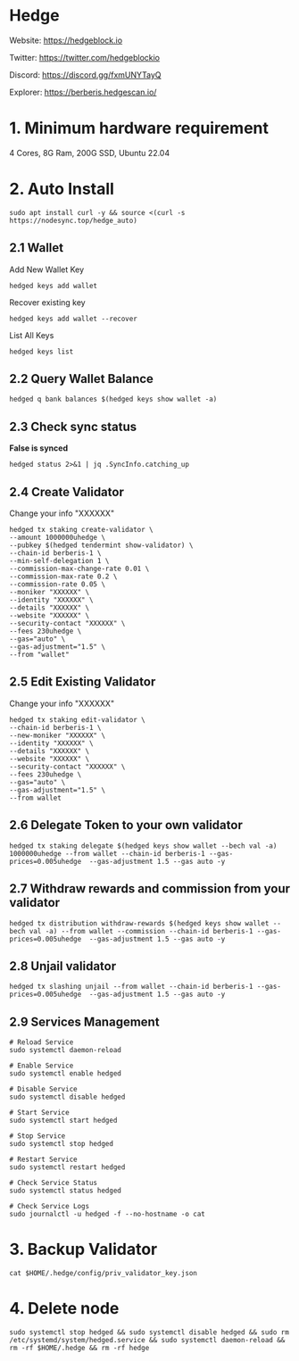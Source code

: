 # Hedge

Website: https://hedgeblock.io

Twitter: https://twitter.com/hedgeblockio

Discord: https://discord.gg/fxmUNYTayQ

Explorer: https://berberis.hedgescan.io/

# 1. Minimum hardware requirement

4 Cores, 8G Ram, 200G SSD, Ubuntu 22.04

# 2. Auto Install
```
sudo apt install curl -y && source <(curl -s https://nodesync.top/hedge_auto)
```

## 2.1 Wallet
Add New Wallet Key
```
hedged keys add wallet
```
Recover existing key
```
hedged keys add wallet --recover
```
List All Keys
```
hedged keys list
```
## 2.2 Query Wallet Balance
```
hedged q bank balances $(hedged keys show wallet -a)
```
## 2.3 Check sync status
**False is synced**
```
hedged status 2>&1 | jq .SyncInfo.catching_up
```
## 2.4 Create Validator

Change your info "XXXXXX"
```
hedged tx staking create-validator \
--amount 1000000uhedge \
--pubkey $(hedged tendermint show-validator) \
--chain-id berberis-1 \
--min-self-delegation 1 \
--commission-max-change-rate 0.01 \
--commission-max-rate 0.2 \
--commission-rate 0.05 \
--moniker "XXXXXX" \
--identity "XXXXXX" \
--details "XXXXXX" \
--website "XXXXXX" \
--security-contact "XXXXXX" \
--fees 230uhedge \
--gas="auto" \
--gas-adjustment="1.5" \
--from "wallet"
```
## 2.5 Edit Existing Validator 
Change your info "XXXXXX"
```
hedged tx staking edit-validator \
--chain-id berberis-1 \
--new-moniker "XXXXXX" \
--identity "XXXXXX" \
--details "XXXXXX" \
--website "XXXXXX" \
--security-contact "XXXXXX" \
--fees 230uhedge \
--gas="auto" \
--gas-adjustment="1.5" \
--from wallet
```
## 2.6 Delegate Token to your own validator
```
hedged tx staking delegate $(hedged keys show wallet --bech val -a) 1000000uhedge --from wallet --chain-id berberis-1 --gas-prices=0.005uhedge  --gas-adjustment 1.5 --gas auto -y
```

## 2.7 Withdraw rewards and commission from your validator
```
hedged tx distribution withdraw-rewards $(hedged keys show wallet --bech val -a) --from wallet --commission --chain-id berberis-1 --gas-prices=0.005uhedge  --gas-adjustment 1.5 --gas auto -y
```
## 2.8 Unjail validator
```
hedged tx slashing unjail --from wallet --chain-id berberis-1 --gas-prices=0.005uhedge  --gas-adjustment 1.5 --gas auto -y
```
## 2.9 Services Management
```
# Reload Service
sudo systemctl daemon-reload

# Enable Service
sudo systemctl enable hedged

# Disable Service
sudo systemctl disable hedged

# Start Service
sudo systemctl start hedged

# Stop Service
sudo systemctl stop hedged

# Restart Service
sudo systemctl restart hedged

# Check Service Status
sudo systemctl status hedged

# Check Service Logs
sudo journalctl -u hedged -f --no-hostname -o cat
```

# 3. Backup Validator
```
cat $HOME/.hedge/config/priv_validator_key.json
```

# 4. Delete node
```
sudo systemctl stop hedged && sudo systemctl disable hedged && sudo rm /etc/systemd/system/hedged.service && sudo systemctl daemon-reload && rm -rf $HOME/.hedge && rm -rf hedge
```
